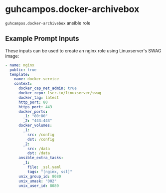 # guhcampos.docker-archivebox

`guhcampos.docker-archivebox` ansible role

## Example Prompt Inputs

These inputs can be used to create an nginx role using Linuxserver's SWAG image:

```yaml
- name: nginx
  public: true
  template:
    name: docker-service
    context:
      docker_cap_net_admin: true
      docker_repo: lscr.io/linuxserver/swag
      docker_tag: latest
      http_port: 80
      https_port: 443
      docker_ports:
        _1: "80:80"
        _2: "443:443"
      docker_volumes:
        _1:
          src: /config
          dst: /config
        _2:
          src: /data
          dst: /data
      ansible_extra_tasks:
        _1:
          file: _ssl.yaml
          tags: "[nginx, ssl]"
      unix_group_id: 8080
      unix_umask: "002"
      unix_user_id: 8080
```
